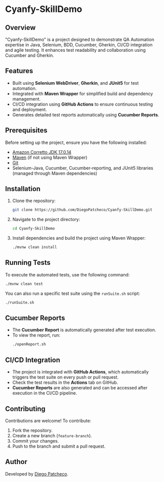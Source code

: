 # Cyanfy-SkillDemo

## Overview
"Cyanfy-SkillDemo" is a project designed to demonstrate QA Automation expertise in Java, Selenium, BDD, Cucumber, Gherkin, CI/CD integration and agile testing. It enhances test readability and collaboration using Cucumber and Gherkin.

## Features
- Built using **Selenium WebDriver**, **Gherkin**, and **JUnit5** for test automation.
- Integrated with **Maven Wrapper** for simplified build and dependency management.
- CI/CD integration using **GitHub Actions** to ensure continuous testing and deployment.
- Generates detailed test reports automatically using **Cucumber Reports**.

## Prerequisites
Before setting up the project, ensure you have the following installed:
- [Amazon Corretto JDK 17.0.14](https://aws.amazon.com/corretto/)
- [Maven](https://maven.apache.org/install.html) (if not using Maven Wrapper)
- [Git](https://git-scm.com/downloads)
- Selenium-Java, Cucumber, Cucumber-reporting, and JUnit5 libraries (managed through Maven dependencies)

## Installation
1. Clone the repository:
   ```sh
   git clone https://github.com/DiegoPatcheco/Cyanfy-SkillDemo.git
   ```
2. Navigate to the project directory:
   ```sh
   cd Cyanfy-SkillDemo
   ```
3. Install dependencies and build the project using Maven Wrapper:
   ```sh
   ./mvnw clean install
   ```

## Running Tests
To execute the automated tests, use the following command:
```sh
./mvnw clean test
```

You can also run a specific test suite using the `runSuite.sh` script:
```sh
./runSuite.sh
```

## Cucumber Reports
- The **Cucumber Report** is automatically generated after test execution.
- To view the report, run:
  ```sh
  ./openReport.sh
  ```

## CI/CD Integration
- The project is integrated with **GitHub Actions**, which automatically triggers the test suite on every push or pull request.
- Check the test results in the **Actions** tab on GitHub.
- **Cucumber Reports** are also generated and can be accessed after execution in the CI/CD pipeline.

## Contributing
Contributions are welcome! To contribute:
1. Fork the repository.
2. Create a new branch (`feature-branch`).
3. Commit your changes.
4. Push to the branch and submit a pull request.

## Author
Developed by [Diego Patcheco](https://github.com/DiegoPatcheco).
